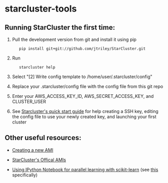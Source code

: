 starcluster-tools
=================

Running StarCluster the first time: 
-----------------------------------

1. Pull the development version from git and install it using pip

          pip install git+git://github.com/jtriley/StarCluster.git

2. Run 

          starcluster help

3. Select "[2] Write config template to /home/user/.starcluster/config"

4. Replace your .starcluster/config file with the config file from this git repo

5. Enter your AWS_ACCESS_KEY_ID, AWS_SECRET_ACCESS_KEY, and CLUSTER_USER

6. See [Starcluster's quick start guide](http://star.mit.edu/cluster/docs/0.92rc2/quickstart.html) for help creating a SSH key, editing the config file to use your newly created key, and launching your first cluster


Other useful resources:
-----------------------

- [Creating a new AMI](http://star.mit.edu/cluster/docs/0.93.3/manual/create_new_ami.html)

- [StarCluster's Offical AMIs](http://star.mit.edu/cluster/docs/0.93.3/manual/list_public_amis.html)

- [Using IPython Notebook for parallel learning with scikit-learn](https://github.com/ogrisel/parallel_ml_tutorial) (see [this](https://github.com/ogrisel/parallel_ml_tutorial/blob/master/notebooks/02%20-%20Distributed%20Model%20Selection%20and%20Assessment.ipynb) specifically)
